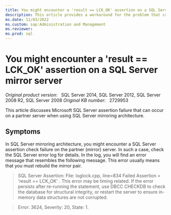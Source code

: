 ```yaml
---
title: You might encounter a 'result == LCK_OK' assertion on a SQL Server mirror server  
description: This article provides a workaround for the problem that can occur on a partner server when using SQL Server mirroring architecture.
ms.date: 11/03/2022
ms.custom: sap:Administration and Management
ms.reviewer: 
ms.prod: sql
---
```


# You might encounter a 'result == LCK_OK' assertion on a SQL Server mirror server

_Original product version:_ &nbsp; SQL Server 2014, SQL Server 2012, SQL Server 2008 R2, SQL Server 2008
_Original KB number:_ &nbsp; 2729953

This article discusses Microsoft SQL Server assertion failure that can occur on a partner server when using SQL Server mirroring architecture.

## Symptoms

In SQL Server mirroring architecture, you might encounter a SQL Server assertion check failure on the partner (mirror) server. In such a case, check the SQL Server error log for details. In the log, you will find an error message that resembles the following message. This error usually means that you must rebuild the mirror pair.

> SQL Server Assertion: File: loglock.cpp, line=834 Failed Assertion = 'result == LCK_OK' . This error may be timing related. If the error persists after re-running the statement, use DBCC CHECKDB to check the database for structural integrity, or restart the server to ensure in-memory data structures are not corrupted.

> Error: 3624, Severity: 20, State: 1.

